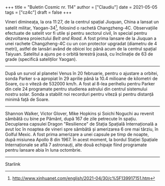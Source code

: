 +++
title = "Buletin Cosmic nr. 114"
author = ["Claudiu"]
date = 2021-05-05
tags = ["cz4c"]
draft = false
+++

Vineri dimineața, la ora 11:27, de la centrul spațial Jiuquan, China a lansat un satelit militar, Yaogan-34[^fn:1], folosind o rachetă Changzheng-4C. Observațiile efectuate de satelit vor fi utile și pentru sectorul civil, în special pentru dezvoltarea proiectului _Belt and Road_. A fost prima lansare de la Jiuquan a unei rachete Changzheng-4C cu un con protector upgradat (diametru de 4 metri), astfel de lansări având de obicei loc până acum de la centrul spațial Taiyuan. Satelitul a ajuns pe o orbită terestră joasă, cu înclinație de 63 de grade (specifică sateliților Yaogan).

---

După un survol al planetei Venus în 20 februarie, pentru o ajustare a orbitei, sonda Parker s-a apropiat în 29 aprilie până la 10.4 milioane de kilometri de Soare, cu o viteză de 532000 km/h. A fost al 8-lea periheliu pentru Parker din cele 24 programate pentru studierea astrului din centrul sistemului nostru solar. Sonda a stabilit noi recorduri pentru viteză și pentru distanță minimă față de Soare.

---

Shannon Walker, Victor Glover, Mike Hopkins și Soichi Noguchi au revenit sâmbătă cu bine pe Pământ, după 167 de zile petrecute în spațiu. Decuplarea capsulei Dragon "Resilience" de Stația Spațială Internațională a avut loc în noaptea de vineri spre sâmbătă și amerizarea 6 ore mai târziu, în Golful Mexic. A fost prima amerizare a unei capsule pe timp de noapte, după misiunea Apollo 8 din 1967. În acest moment, la bordul Stației Spațiale Internaționale se află 7 astronauți, alte două echipaje fiind programate pentru lansare abia în luna octombrie.

---

Starlink

[^fn:1]: <http://www.xinhuanet.com/english/2021-04/30/c%5F139917151.htm>